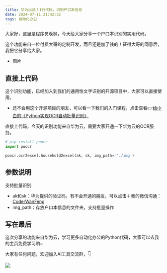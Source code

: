 ```yaml
---
title: 华为出品！1行代码，识别户口本信息
date: 2024-07-11 21:42:32
tags: 自动化办公
---
```



大家好，这里是程序员晚枫，今天给大家分享一个户口本识别的实用代码。

这个功能来自一位付费大哥的定制开发，而且还是加了钱的！征得大哥的同意后，我把它分享给大家。

- 图片

## 直接上代码

这个识别功能，已经加入到我们的通用性文字识别的开源项目中，大家可以直接使用。

- 还不会用这个开源项目的朋友，可以看一下我们的入门课程，点击查看👉[给小白的《Python实现OCR自动批量识别》](https://mp.weixin.qq.com/s/pGim7ifpgLwYUJ9a-FHvaw)

直接上代码，今天的识别功能来自华为云，需要大家开通一下华为云的OCR服务。

```python
# pip install poocr
import poocr

poocr.ocr2excel.household2excel(ak, sk, img_path=r'./img')
```


## 参数说明

支持批量识别
- ak和sk：华为提供的验证码，有不会开通的朋友，可以点击＋我的微信沟通：[CoderWanFeng](https://mp.weixin.qq.com/s/8x7c9qiAneTsDJq9JnWLgA)
- img_path：存放户口本信息的文件夹，支持批量操作

## 写在最后

这次分享的功能来自华为云，学习更多自动化办公的Python代码，大家可以去我的主页免费学习哟~

大家有任何问题，欢迎加入AI工具交流群，👇

![](https://python-office-1300615378.cos.ap-chongqing.myqcloud.com/group/ai-group.jpg)